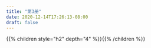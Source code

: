 ```yaml
---
title: "第3册"
date: 2020-12-14T17:26:13-08:00
draft: false
---
```


{{% children style="h2" depth="4" %}}{{% /children %}}